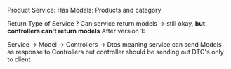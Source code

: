 Product Service:
Has Models:  Products and category

Return Type of Service ? Can service return models -> still okay, **but controllers can't return models**
After version 1:

Service -> Model -> Controllers -> Dtos
meaning service can send Models as response to Controllers but controller should be sending out DTO's only to client
